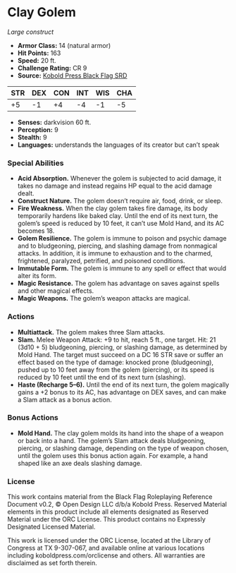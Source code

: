 # Clay Golem

*Large construct*

- **Armor Class:** 14 (natural armor)
- **Hit Points:** 163
- **Speed:** 20 ft.
- **Challenge Rating:** CR 9
- **Source:** [Kobold Press Black Flag SRD](https://koboldpress.com/black-flag-roleplaying/)

| STR | DEX | CON | INT | WIS | CHA |
| --- | --- | --- | --- | --- | --- |
| +5 | -1 | +4 | -4 | -1 | -5 |

- **Senses:** darkvision 60 ft.
- **Perception:** 9
- **Stealth:** 9
- **Languages:** understands the languages of its creator but can’t speak

### Special Abilities

- **Acid Absorption.** Whenever the golem is subjected to acid damage, it takes no damage and instead regains HP equal to the acid damage dealt.
- **Construct Nature.** The golem doesn’t require air, food, drink, or sleep.
- **Fire Weakness.** When the clay golem takes fire damage, its body temporarily hardens like baked clay. Until the end of its next turn, the golem’s speed is reduced by 10 feet, it can’t use Mold Hand, and its AC becomes 18.
- **Golem Resilience.** The golem is immune to poison and psychic damage and to bludgeoning, piercing, and slashing damage from nonmagical attacks. In addition, it is immune to exhaustion and to the charmed, frightened, paralyzed, petrified, and poisoned conditions.
- **Immutable Form.** The golem is immune to any spell or effect that would alter its form.
- **Magic Resistance.** The golem has advantage on saves against spells and other magical effects.
- **Magic Weapons.** The golem’s weapon attacks are magical.

### Actions

- **Multiattack.** The golem makes three Slam attacks.
- **Slam.** Melee Weapon Attack: +9 to hit, reach 5 ft., one target. Hit: 21 (3d10 + 5) bludgeoning, piercing, or slashing damage, as determined by Mold Hand. The target must succeed on a DC 16 STR save or suffer an effect based on the type of damage: knocked prone (bludgeoning), pushed up to 10 feet away from the golem (piercing), or its speed is reduced by 10 feet until the end of its next turn (slashing).
- **Haste (Recharge 5–6).** Until the end of its next turn, the golem magically gains a +2 bonus to its AC, has advantage on DEX saves, and can make a Slam attack as a bonus action.

### Bonus Actions

- **Mold Hand.** The clay golem molds its hand into the shape of a weapon or back into a hand. The golem’s Slam attack deals bludgeoning, piercing, or slashing damage, depending on the type of weapon chosen, until the golem uses this bonus action again. For example, a hand shaped like an axe deals slashing damage.

### License

This work contains material from the Black Flag Roleplaying Reference Document v0.2, © Open Design LLC d/b/a Kobold Press. Reserved Material elements in this product include all elements designated as Reserved Material under the ORC License. This product contains no Expressly Designated Licensed Material.

This work is licensed under the ORC License, located at the Library of Congress at TX 9-307-067, and available online at various locations including koboldpress.com/orclicense and others. All warranties are disclaimed as set forth therein.

